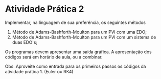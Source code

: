 # Atividade Prática 2

Implementar, na linguagem de sua preferência, os seguintes métodos  

1) Método de Adams-Bashforth-Moulton para um PVI com uma EDO;  
2) Método de Adams-Bashforth-Moulton para um PVI com um sistema de duas EDO's;  

Os programas devem apresentar uma saída gráfica. A apresentação dos códigos será em horário de
aula, ou a combinar.

Obs: Aproveite como entrada para os primeiros passos os códigos da atividade prática 1. (Euler ou RK4)